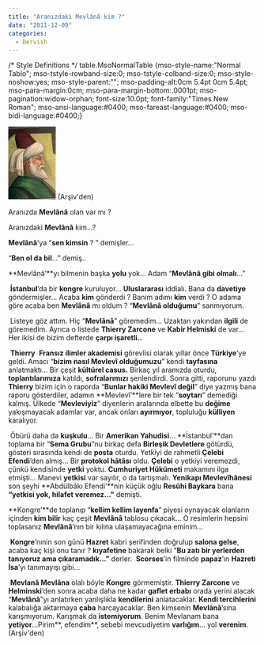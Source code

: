 ```yaml
---
title: "Aranızdaki Mevlânâ kim ?"
date: "2011-12-09"
categories: 
  - Dervish
---
```


/\* Style Definitions \*/ table.MsoNormalTable {mso-style-name:"Normal Tablo"; mso-tstyle-rowband-size:0; mso-tstyle-colband-size:0; mso-style-noshow:yes; mso-style-parent:""; mso-padding-alt:0cm 5.4pt 0cm 5.4pt; mso-para-margin:0cm; mso-para-margin-bottom:.0001pt; mso-pagination:widow-orphan; font-size:10.0pt; font-family:"Times New Roman"; mso-ansi-language:#0400; mso-fareast-language:#0400; mso-bidi-language:#0400;}

[![mevlana.jpg](../uploads/2011/12/mevlana.jpg)](../uploads/2011/12/mevlana.jpg "mevlana.jpg") (Arşiv'den)

Aranızda **Mevlânâ** olan var mı ?

Aranızdaki **Mevlânâ** kim...?

**Mevlânâ**’ya “**sen kimsin** ? ” demişler...

“**Ben ol da bil**...” demiş..

**Mevlânâ’**yı bilmenin başka **yolu** yok... Adam “**Mevlânâ gibi olmalı**...”

 **İstanbul**’da bir **kongre** kuruluyor... **Uluslararası** iddialı. Bana da **davetiye** göndermişler... Acaba **kim** gönderdi ? Banim adımı **kim** verdi ? O adama göre acaba ben **Mevlânâ** mı oldum ? “**Mevlânâ olduğumu**” sanmıyorum.

 Listeye göz attım. Hiç “**Mevlânâ**” göremedim... Uzaktan yakından **ilgili** de göremedim. Ayrıca o listede **Thierry Zarcone** ve **Kabir Helmiski** de var... Her ikisi de bizim defterde **çarpı işaretli..**

 **Thierry**  **Fransız ilimler akademisi** görevlisi olarak yıllar önce **Türkiye**’ye geldi. Amacı “**bizim nasıl Mevlevî olduğumuzu**” kendi **tayfasına** anlatmaktı... Bir çeşit **kültürel casus.** Birkaç yıl aramızda oturdu, **toplantılarımıza** katıldı, **sofralarımızı** şenlendirdi. Sonra gitti, raporunu yazdı **Thierry** bizim için o raporda “**Bunlar hakiki Mevlevî değil**” diye yazmış bana raporu gösterdiler, adamın **Mevlevî’**lere bir tek “**soytarı**” demediği kalmış. Ülkede “**Mevleviyiz**” diyenlerin aralarında elbette bu **değime** yakışmayacak adamlar var, ancak onları **ayırmıyor**, topluluğu **külliyen** karalıyor.

 Öbürü daha da **kuşkulu**... Bir **Amerikan Yahudisi**... **İstanbul’**dan toplama bir “**Sema Grubu**”nu birkaç defa **Birleşik Devletlere** götürdü, gösteri sırasında kendi de **posta** oturdu. Yetkiyi de rahmetli **Çelebi Efendi**’den almış... Bir **protokol hâtâsı** oldu. **Çelebi** o yetkiyi veremezdi, çünkü kendisinde **yetki** yoktu. **Cumhuriyet Hükümeti** makamını ilga etmişti... Manevi **yetkisi** var sayılır, o da tartışmalı. **Yenikapı Mevlevîhânesi** son şeyhi **Abdülbâkı Efendi’**nin küçük oğlu **Resûhi Baykara** bana **“yetkisi yok, hilafet veremez...”** demişti.      

**Kongre’**de toplanıp “**kellim kellim layenfa**” piyesi oynayacak olanların içinden **kim bilir** kaç çeşit **Mevlânâ** tablosu çıkacak... O resimlerin hepsini toplasanız **Mevlânâ**’nın bir kılına ulaşamayacağına eminim...

 **Kongre**’nınin son günü **Hazret** kabri şerifinden doğrulup **salona gelse**, acaba kaç kişi onu tanır ? **kıyafetine** bakarak belki “**Bu zatı bir yerlerden tanıyoruz ama çıkaramadık...”** derler.  **Scorses**’in filminde **papaz**’ın **Hazreti İsa**’yı tanımayışı gibi...

 **Mevlanâ Mevlâna** olalı böyle **Kongre** görmemiştir. **Thierry Zarcone** ve **Helminski**’den sonra acaba daha ne kadar **gaflet erbabı** orada yerini alacak “**Mevlânâ**”yı anlatırken yanlışlıkla **kendilerini** anlatacaklar. **Kendi tercihlerini** kalabalığa aktarmaya **çaba** harcayacaklar. Ben kimsenin **Mevlânâ**’sına karışmıyorum. Karışmak da **istemiyorum**. Benim Mevlanam bana **yetiyor**...Pirim**, efendim**, sebebi mevcudiyetim **varlığım**... yol **verenim**. (Arşiv'den)
